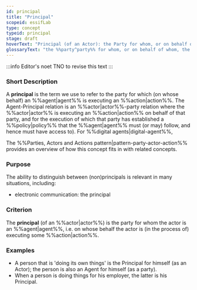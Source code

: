 ```yaml
---
id: principal
title: "Principal"
scopeid: essifLab
type: concept
typeid: principal
stage: draft
hoverText: "Principal (of an Actor): the Party for whom, or on behalf of whom, the Actor is executing an Action (this Actor is then called an Agent of that Party)."
glossaryText: "the %%party^party%% for whom, or on behalf of whom, the %%actor^actor%% is executing an %%action^action%% (this %%actor^actor%% is then called an %%agent^agent%% of that %%party^party%%)."
---
```


:::info Editor's noet
TNO to revise this text
:::

### Short Description
A **principal** is the term we use to refer to the party for which (on whose behalf) an %%agent|agent%% is executing an %%action|action%%. The Agent-Principal relation is an %%actor|actor%%-party relation where the %%actor|actor%% is executing an %%action|action%% on behalf of that party, and for the execution of which that party has established a %%policy|policy%% that the %%agent|agent%% must (or may) follow, and hence must have access to). For %%digital agents|digital-agent%%, 

The %%Parties, Actors and Actions pattern|pattern-party-actor-action%% provides an overview of how this concept fits in with related concepts.

### Purpose
The ability to distinguish between (non)principals is relevant in many situations, including:
- electronic communication: the principal 

### Criterion
The **principal** (of an %%actor|actor%%) is the party for whom the actor is an %%agent|agent%%, i.e. on whose behalf the actor is (in the process of) executing some %%action|action%%.

### Examples

- A person that is 'doing its own things' is the Principal for himself (as an Actor); the person is also an Agent for himself (as a party).
- When a person is doing things for his employer, the latter is his Principal.
